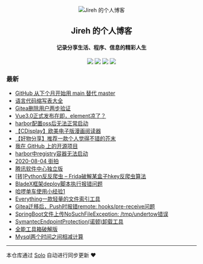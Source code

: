 <p align="center"><img alt="Jireh 的个人博客" src="https://img.hacpai.com/avatar/1532946657098_1532946825204.jpeg"></p><h2 align="center">
Jireh 的个人博客
</h2>

<h4 align="center">记录分享生活、程序、信息的精彩人生</h4>
<p align="center"><a title="Jireh 的个人博客" target="_blank" href="https://github.com/lastle/solo-blog"><img src="https://img.shields.io/github/last-commit/lastle/solo-blog.svg?style=flat-square&color=FF9900"></a>
<a title="GitHub repo size in bytes" target="_blank" href="https://github.com/lastle/solo-blog"><img src="https://img.shields.io/github/repo-size/lastle/solo-blog.svg?style=flat-square"></a>
<a title="Solo Version" target="_blank" href="https://github.com/88250/solo/releases"><img src="https://img.shields.io/badge/solo-4.3.1-f1e05a.svg?style=flat-square&color=blueviolet"></a>
<a title="Hits" target="_blank" href="https://github.com/88250/hits"><img src="https://hits.b3log.org/lastle/solo-blog.svg"></a></p>

### 最新

* [GitHub 从下个月开始用 main 替代 master](https://www.lyile.cn/articles/2020/09/21/1600653684952.html)
* [语言代码缩写表大全](https://www.lyile.cn/articles/2020/09/21/1600650159784.html)
* [Gitea删除用户两步验证](https://www.lyile.cn/articles/2020/09/18/1600413368833.html)
* [Vue3.0正式发布在即，element凉了？](https://www.lyile.cn/articles/2020/09/16/1600226604837.html)
* [harbor配置oss后无法正常启动](https://www.lyile.cn/articles/2020/08/27/1598499221475.html)
* [【CDisplay】欧美电子版漫画阅读器](https://www.lyile.cn/articles/2020/08/24/1598238224421.html)
* [【好物分享】推荐一款个人觉得不错的芥末](https://www.lyile.cn/articles/2020/08/13/1597308272278.html)
* [我在 GitHub 上的开源项目](https://www.lyile.cn/my-github-repos)
* [harbor中registry容器无法启动](https://www.lyile.cn/articles/2020/08/08/1596850536051.html)
* [2020-08-04 街拍](https://www.lyile.cn/articles/2020/08/05/1596620318994.html)
* [腾讯软件中心独立版](https://www.lyile.cn/articles/2020/08/04/1596544198054.html)
* [[转]Python反反爬虫 – Frida破解某盒子hkey反爬虫算法](https://www.lyile.cn/articles/2020/07/30/1596118953825.html)
* [BladeX框架deploy脚本执行报错问题](https://www.lyile.cn/articles/2020/07/28/1595919718622.html)
* [哈啰单车使用小经验1](https://www.lyile.cn/articles/2020/07/27/1595850910345.html)
* [Everything一款轻量的文件索引工具](https://www.lyile.cn/articles/2020/07/06/1594024917042.html)
* [Gitea迁移后，Push时报错remote: hooks/pre-receive问题](https://www.lyile.cn/articles/2020/06/29/1593421949680.html)
* [SpringBoot文件上传NoSuchFileException: /tmp/undertow错误](https://www.lyile.cn/articles/2020/06/13/1592016051139.html)
* [SymantecEndpointProtection(诺顿)卸载工具](https://www.lyile.cn/articles/2020/06/11/1591840735258.html)
* [全能工具箱破解版](https://www.lyile.cn/articles/2020/06/10/1591751784525.html)
* [Mysql两个时间之间相减计算](https://www.lyile.cn/articles/2020/06/05/1591337531855.html)



---

本仓库通过 [Solo](https://github.com/88250/solo) 自动进行同步更新 ❤️ 
